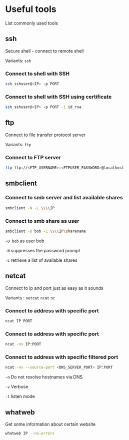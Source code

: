 # Useful tools
List commonly used tools

## ssh
Secure shell - connect to remote shell

Variants: `ssh`


### Connect to shell with SSH

```zsh
ssh sshuser@<IP> -p PORT
```

### Connect to shell with SSH using certificate
```zsh
ssh sshuser@<IP> -p PORT -i id_rsa
```


## ftp 
Connect to file transfer protocol server

Variants: `ftp`

### Connect to FTP server

```zsh
ftp ftp://<FTP_USERNAME>:<FTPUSER_PASSWORD>@localhost
```



## smbclient
### Connect to smb server and list available shares

```zsh
smbclient -N -L \\\\IP
```
### Connect to smb share as user

```zsh
smbclient -U bob -L \\\\IP\sharename
```




`-U bob` as user bob

`-N` suppresses the password prompt

`-L`  retrieve a list of available shares 


## netcat
Connect to ip and port just as easy as it sounds

Variants : `netcat` `ncat` `nc`


### Connect to address with specific port
```zsh
ncat IP PORT
```

### Connect to address with specific port
```zsh
ncat -nv IP:PORT
```

### Connect to address with specific filtered port
```zsh
ncat -nv --source-port <DNS_SERVER_PORT> IP:PORT
```

`-n` Do not resolve hostnames via DNS

`-v` Verbose

`-l` listen mode


## whatweb
Get some information about certain website

```zsh
whatweb IP --no-errors
```

